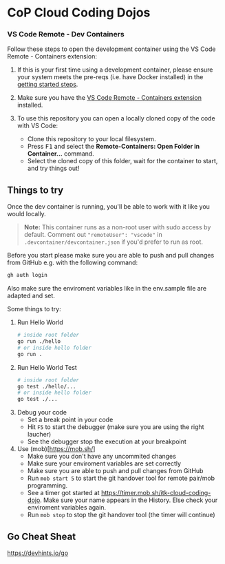 # CoP Cloud Coding Dojos

### VS Code Remote - Dev Containers

Follow these steps to open the development container using the VS Code Remote - Containers extension:

1. If this is your first time using a development container, please ensure your system meets the pre-reqs (i.e. have Docker installed) in the [getting started steps](https://aka.ms/vscode-remote/containers/getting-started).
1. Make sure you have the [VS Code Remote - Containers extension](https://aka.ms/vscode-remote/containers) installed.
1. To use this repository you can open a locally cloned copy of the code with VS Code:

   - Clone this repository to your local filesystem.
   - Press <kbd>F1</kbd> and select the **Remote-Containers: Open Folder in Container...** command.
   - Select the cloned copy of this folder, wait for the container to start, and try things out!
   
## Things to try

Once the dev container is running, you'll be able to work with it like you would locally.

> **Note:** This container runs as a non-root user with sudo access by default. Comment out `"remoteUser": "vscode"` in `.devcontainer/devcontainer.json` if you'd prefer to run as root.

Before you start please make sure you are able to push and pull changes from GitHub e.g. with the following command:
```sh
gh auth login
```
Also make sure the enviroment variables like in the env.sample file are adapted and set.

Some things to try:
1. Run Hello World
    ```sh
    # inside root folder
    go run ./hello
    # or inside hello folder
    go run .
    ```
2. Run Hello World Test
    ```sh
    # inside root folder
    go test ./hello/...
    # or inside hello folder
    go test ./...
    ```
3. Debug your code
    - Set a break point in your code
    - Hit `F5` to start the debugger (make sure you are using the right laucher)
    - See the debugger stop the execution at your breakpoint
4. Use (mob)[https://mob.sh/]
    - Make sure you don't have any uncommited changes
    - Make sure your enviroment variables are set correctly
    - Make sure you are able to push and pull changes from GitHub
    - Run `mob start 5` to start the git handover tool for remote pair/mob programming.
    - See a timer got started at https://timer.mob.sh/itk-cloud-coding-dojo. Make sure your name appears in the History. Else check your enviroment variables again.
    - Run `mob stop` to stop the git handover tool (the timer will continue)

## Go Cheat Sheat
https://devhints.io/go
